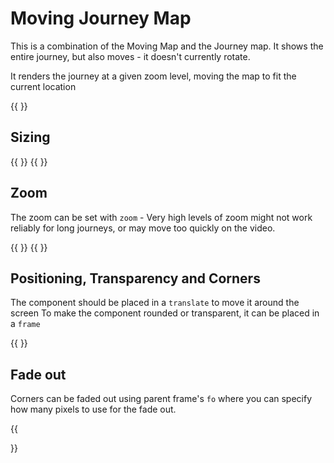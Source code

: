 
# Moving Journey Map

This is a combination of the Moving Map and the Journey map. It shows the entire journey, but also moves - it doesn't currently rotate.

It renders the journey at a given zoom level, moving the map to fit the current location

{{ <component type="moving_journey_map" size="256" />  }}


## Sizing

{{ <component type="moving_journey_map" size="128" />  }}
{{ <component type="moving_journey_map" size="384" />  }}

## Zoom

The zoom can be set with `zoom` - Very high levels of zoom might not work reliably for long journeys, or may move too quickly on the video.

{{ <component type="moving_journey_map" size="256" zoom="11" />  }}
{{ <component type="moving_journey_map" size="256" zoom="14" />  }}

## Positioning, Transparency and Corners

The component should be placed in a `translate` to move it around the screen
To make the component rounded or transparent, it can be placed in a `frame`

{{
<translate x="20" y="20">
    <frame width="256" height="256" outline="255,0,0" opacity="0.6" cr="128">
        <component type="moving_journey_map" name="moving_map" size="256" zoom="16"/>
    </frame>
</translate>
}}

## Fade out

Corners can be faded out using parent frame's `fo` where you can specify how many pixels to use for the fade out.

{{
<frame width="200" height="200" bg="255,255,255">
    <frame width="200" height="200" cr="50" fo="40">
      <component type="moving_journey_map" size="200"/>
    </frame>
</frame>
}}
